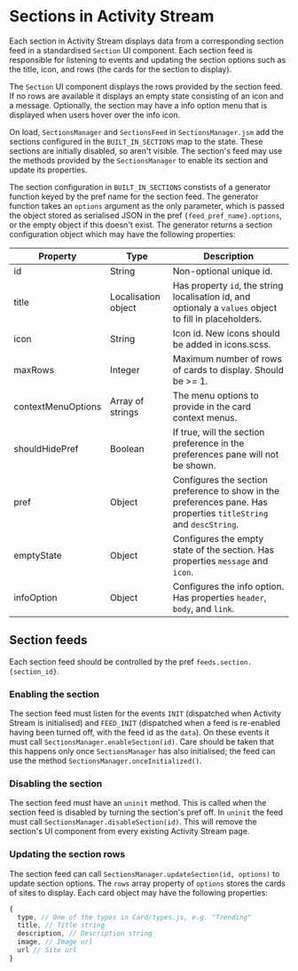 # Sections in Activity Stream

Each section in Activity Stream displays data from a corresponding section feed
in a standardised `Section` UI component. Each section feed is responsible for
listening to events and updating the section options such as the title, icon,
and rows (the cards for the section to display).

The `Section` UI component displays the rows provided by the section feed. If no
rows are available it displays an empty state consisting of an icon and a
message. Optionally, the section may have a info option menu that is displayed
when users hover over the info icon.

On load, `SectionsManager` and `SectionsFeed` in `SectionsManager.jsm` add the
sections configured in the `BUILT_IN_SECTIONS` map to the state. These sections
are initially disabled, so aren't visible. The section's feed may use the
methods provided by the `SectionsManager` to enable its section and update its
properties.

The section configuration in `BUILT_IN_SECTIONS` constists of a generator
function keyed by the pref name for the section feed. The generator function
takes an `options` argument as the only parameter, which is passed the object
stored as serialised JSON in the pref `{feed_pref_name}.options`, or the empty
object if this doesn't exist. The generator returns a section configuration
object which may have the following properties:

Property | Type | Description
--- | --- | ---
id | String | Non-optional unique id.
title | Localisation object | Has property `id`, the string localisation id, and optionaly a `values` object to fill in placeholders.
icon | String | Icon id. New icons should be added in icons.scss.
maxRows | Integer | Maximum number of rows of cards to display. Should be >= 1.
contextMenuOptions | Array of strings | The menu options to provide in the card context menus.
shouldHidePref | Boolean | If true, will the section preference in the preferences pane will not be shown.
pref | Object | Configures the section preference to show in the preferences pane. Has properties `titleString` and `descString`.
emptyState | Object | Configures the empty state of the section. Has properties `message` and `icon`.
infoOption | Object | Configures the info option. Has properties `header`, `body`, and `link`.

## Section feeds

Each section feed should be controlled by the pref `feeds.section.{section_id}`.

### Enabling the section

The section feed must listen for the events `INIT` (dispatched when Activity
Stream is initialised) and `FEED_INIT` (dispatched when a feed is re-enabled
having been turned off, with the feed id as the `data`). On these events it must
call `SectionsManager.enableSection(id)`. Care should be taken that this happens
only once `SectionsManager` has also initialised; the feed can use the method
`SectionsManager.onceInitialized()`.

### Disabling the section

The section feed must have an `uninit` method. This is called when the section
feed is disabled by turning the section's pref off. In `uninit` the feed must
call `SectionsManager.disableSection(id)`. This will remove the section's UI
component from every existing Activity Stream page.

### Updating the section rows

The section feed can call `SectionsManager.updateSection(id, options)` to update
section options. The `rows` array property of `options` stores the cards of
sites to display. Each card object may have the following properties:

```js
{
  type, // One of the types in Card/types.js, e.g. "Trending"
  title, // Title string
  description, // Description string
  image, // Image url
  url // Site url
}
```
